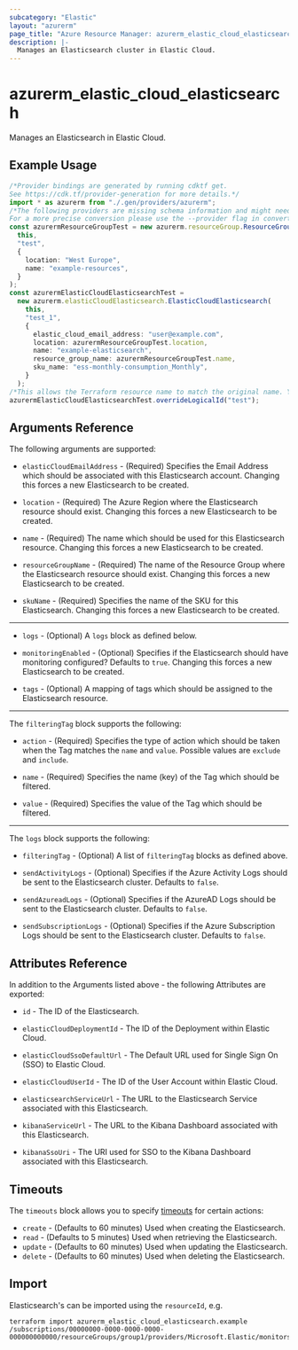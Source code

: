 ```yaml
---
subcategory: "Elastic"
layout: "azurerm"
page_title: "Azure Resource Manager: azurerm_elastic_cloud_elasticsearch"
description: |-
  Manages an Elasticsearch cluster in Elastic Cloud.
---
```


# azurerm\_elastic\_cloud\_elasticsearch

Manages an Elasticsearch in Elastic Cloud.

## Example Usage

```typescript
/*Provider bindings are generated by running cdktf get.
See https://cdk.tf/provider-generation for more details.*/
import * as azurerm from "./.gen/providers/azurerm";
/*The following providers are missing schema information and might need manual adjustments to synthesize correctly: azurerm.
For a more precise conversion please use the --provider flag in convert.*/
const azurermResourceGroupTest = new azurerm.resourceGroup.ResourceGroup(
  this,
  "test",
  {
    location: "West Europe",
    name: "example-resources",
  }
);
const azurermElasticCloudElasticsearchTest =
  new azurerm.elasticCloudElasticsearch.ElasticCloudElasticsearch(
    this,
    "test_1",
    {
      elastic_cloud_email_address: "user@example.com",
      location: azurermResourceGroupTest.location,
      name: "example-elasticsearch",
      resource_group_name: azurermResourceGroupTest.name,
      sku_name: "ess-monthly-consumption_Monthly",
    }
  );
/*This allows the Terraform resource name to match the original name. You can remove the call if you don't need them to match.*/
azurermElasticCloudElasticsearchTest.overrideLogicalId("test");

```

## Arguments Reference

The following arguments are supported:

*   `elasticCloudEmailAddress` - (Required) Specifies the Email Address which should be associated with this Elasticsearch account. Changing this forces a new Elasticsearch to be created.

*   `location` - (Required) The Azure Region where the Elasticsearch resource should exist. Changing this forces a new Elasticsearch to be created.

*   `name` - (Required) The name which should be used for this Elasticsearch resource. Changing this forces a new Elasticsearch to be created.

*   `resourceGroupName` - (Required) The name of the Resource Group where the Elasticsearch resource should exist. Changing this forces a new Elasticsearch to be created.

*   `skuName` - (Required) Specifies the name of the SKU for this Elasticsearch. Changing this forces a new Elasticsearch to be created.

***

*   `logs` - (Optional) A `logs` block as defined below.

*   `monitoringEnabled` - (Optional) Specifies if the Elasticsearch should have monitoring configured? Defaults to `true`. Changing this forces a new Elasticsearch to be created.

*   `tags` - (Optional) A mapping of tags which should be assigned to the Elasticsearch resource.

***

The `filteringTag` block supports the following:

*   `action` - (Required) Specifies the type of action which should be taken when the Tag matches the `name` and `value`. Possible values are `exclude` and `include`.

*   `name` - (Required) Specifies the name (key) of the Tag which should be filtered.

*   `value` - (Required) Specifies the value of the Tag which should be filtered.

***

The `logs` block supports the following:

*   `filteringTag` - (Optional) A list of `filteringTag` blocks as defined above.

*   `sendActivityLogs` - (Optional) Specifies if the Azure Activity Logs should be sent to the Elasticsearch cluster. Defaults to `false`.

*   `sendAzureadLogs` - (Optional) Specifies if the AzureAD Logs should be sent to the Elasticsearch cluster. Defaults to `false`.

*   `sendSubscriptionLogs` - (Optional) Specifies if the Azure Subscription Logs should be sent to the Elasticsearch cluster. Defaults to `false`.

## Attributes Reference

In addition to the Arguments listed above - the following Attributes are exported:

*   `id` - The ID of the Elasticsearch.

*   `elasticCloudDeploymentId` - The ID of the Deployment within Elastic Cloud.

*   `elasticCloudSsoDefaultUrl` - The Default URL used for Single Sign On (SSO) to Elastic Cloud.

*   `elasticCloudUserId` - The ID of the User Account within Elastic Cloud.

*   `elasticsearchServiceUrl` - The URL to the Elasticsearch Service associated with this Elasticsearch.

*   `kibanaServiceUrl` - The URL to the Kibana Dashboard associated with this Elasticsearch.

*   `kibanaSsoUri` - The URI used for SSO to the Kibana Dashboard associated with this Elasticsearch.

## Timeouts

The `timeouts` block allows you to specify [timeouts](https://www.terraform.io/language/resources/syntax#operation-timeouts) for certain actions:

* `create` - (Defaults to 60 minutes) Used when creating the Elasticsearch.
* `read` - (Defaults to 5 minutes) Used when retrieving the Elasticsearch.
* `update` - (Defaults to 60 minutes) Used when updating the Elasticsearch.
* `delete` - (Defaults to 60 minutes) Used when deleting the Elasticsearch.

## Import

Elasticsearch's can be imported using the `resourceId`, e.g.

```shell
terraform import azurerm_elastic_cloud_elasticsearch.example /subscriptions/00000000-0000-0000-0000-000000000000/resourceGroups/group1/providers/Microsoft.Elastic/monitors/monitor1
```
